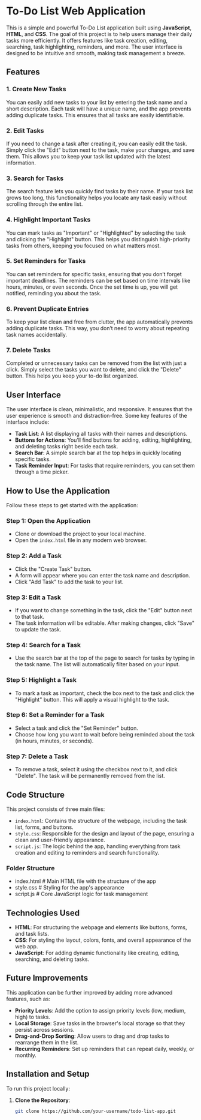 # To-Do List Web Application

This is a simple and powerful To-Do List application built using **JavaScript**, **HTML**, and **CSS**. The goal of this project is to help users manage their daily tasks more efficiently. It offers features like task creation, editing, searching, task highlighting, reminders, and more. The user interface is designed to be intuitive and smooth, making task management a breeze.

## Features

### 1. Create New Tasks
You can easily add new tasks to your list by entering the task name and a short description. Each task will have a unique name, and the app prevents adding duplicate tasks. This ensures that all tasks are easily identifiable.

### 2. Edit Tasks
If you need to change a task after creating it, you can easily edit the task. Simply click the "Edit" button next to the task, make your changes, and save them. This allows you to keep your task list updated with the latest information.

### 3. Search for Tasks
The search feature lets you quickly find tasks by their name. If your task list grows too long, this functionality helps you locate any task easily without scrolling through the entire list.

### 4. Highlight Important Tasks
You can mark tasks as "Important" or "Highlighted" by selecting the task and clicking the "Highlight" button. This helps you distinguish high-priority tasks from others, keeping you focused on what matters most.

### 5. Set Reminders for Tasks
You can set reminders for specific tasks, ensuring that you don’t forget important deadlines. The reminders can be set based on time intervals like hours, minutes, or even seconds. Once the set time is up, you will get notified, reminding you about the task.

### 6. Prevent Duplicate Entries
To keep your list clean and free from clutter, the app automatically prevents adding duplicate tasks. This way, you don’t need to worry about repeating task names accidentally.

### 7. Delete Tasks
Completed or unnecessary tasks can be removed from the list with just a click. Simply select the tasks you want to delete, and click the "Delete" button. This helps you keep your to-do list organized.

## User Interface

The user interface is clean, minimalistic, and responsive. It ensures that the user experience is smooth and distraction-free. Some key features of the interface include:

- **Task List**: A list displaying all tasks with their names and descriptions.
- **Buttons for Actions**: You’ll find buttons for adding, editing, highlighting, and deleting tasks right beside each task.
- **Search Bar**: A simple search bar at the top helps in quickly locating specific tasks.
- **Task Reminder Input**: For tasks that require reminders, you can set them through a time picker.

## How to Use the Application

Follow these steps to get started with the application:

### Step 1: Open the Application
- Clone or download the project to your local machine.
- Open the `index.html` file in any modern web browser.

### Step 2: Add a Task
- Click the "Create Task" button.
- A form will appear where you can enter the task name and description.
- Click "Add Task" to add the task to your list.

### Step 3: Edit a Task
- If you want to change something in the task, click the "Edit" button next to that task.
- The task information will be editable. After making changes, click "Save" to update the task.

### Step 4: Search for a Task
- Use the search bar at the top of the page to search for tasks by typing in the task name. The list will automatically filter based on your input.

### Step 5: Highlight a Task
- To mark a task as important, check the box next to the task and click the "Highlight" button. This will apply a visual highlight to the task.

### Step 6: Set a Reminder for a Task
- Select a task and click the "Set Reminder" button. 
- Choose how long you want to wait before being reminded about the task (in hours, minutes, or seconds).

### Step 7: Delete a Task
- To remove a task, select it using the checkbox next to it, and click "Delete". The task will be permanently removed from the list.

## Code Structure

This project consists of three main files:

- `index.html`: Contains the structure of the webpage, including the task list, forms, and buttons.
- `style.css`: Responsible for the design and layout of the page, ensuring a clean and user-friendly appearance.
- `script.js`: The logic behind the app, handling everything from task creation and editing to reminders and search functionality.

### Folder Structure

- index.html # Main HTML file with the structure of the app
- style.css # Styling for the app's appearance
- script.js # Core JavaScript logic for task management

## Technologies Used

- **HTML**: For structuring the webpage and elements like buttons, forms, and task lists.
- **CSS**: For styling the layout, colors, fonts, and overall appearance of the web app.
- **JavaScript**: For adding dynamic functionality like creating, editing, searching, and deleting tasks.

## Future Improvements

This application can be further improved by adding more advanced features, such as:

- **Priority Levels**: Add the option to assign priority levels (low, medium, high) to tasks.
- **Local Storage**: Save tasks in the browser's local storage so that they persist across sessions.
- **Drag-and-Drop Sorting**: Allow users to drag and drop tasks to rearrange them in the list.
- **Recurring Reminders**: Set up reminders that can repeat daily, weekly, or monthly.

## Installation and Setup

To run this project locally:

1. **Clone the Repository**:
   ```bash
   git clone https://github.com/your-username/todo-list-app.git
